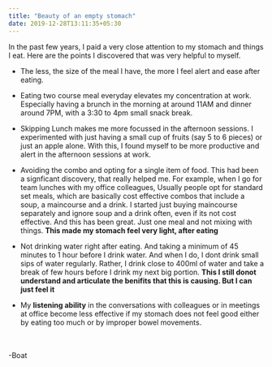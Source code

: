 ```yaml
---
title: "Beauty of an empty stomach"
date: 2019-12-28T13:11:35+05:30
---
```


In the past few years, I paid a very close attention to my stomach and things I eat. Here are the points I discovered that was very helpful to myself. 


* The less, the size of the meal I have, the more I feel alert and ease after eating. 

* Eating two course meal everyday elevates my concentration at work. Especially having a brunch in the morning at around 11AM and dinner around 7PM, with a 3:30 to 4pm small snack break. 

* Skipping Lunch makes me more focussed in the afternoon sessions. I experimented with just having a small cup of fruits (say 5 to 6 pieces) or just an apple alone. With this, I found myself to be more productive and alert in the afternoon sessions at work. 

* Avoiding the combo and opting for a single item of food. This had been a signficant discovery, that really helped me. For example, when I go for team lunches with my office colleagues, Usually people opt for standard set meals, which are basically cost effective combos that include a soup, a maincourse and a drink. I started just buying maincourse separately and ignore soup and a drink often, even if its not cost effective. And this has been great. Just one meal and not mixing with things. **This made my stomach feel very light, after eating**

* Not drinking water right after eating. And taking a minimum of 45 minutes to 1 hour before I drink water. And when I do, I dont drink small sips of water regularly. Rather, I drink close to 400ml of water and take a break of few hours before I drink my next big portion. **This I still donot understand and articulate the benifits that this is causing. But I can just feel it** 

* My **listening ability** in the conversations with colleagues or in meetings at office become less effective if my stomach does not feel good either by eating too much or by improper bowel movements. 


 \
  \
-Boat